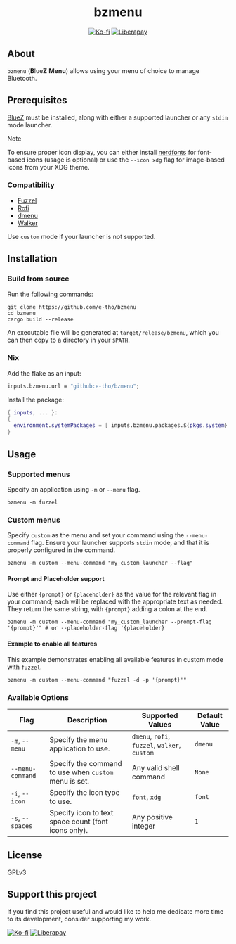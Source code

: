 <div align="center">
  <h1>bzmenu</h1>
  <p>
    <a href="https://ko-fi.com/e_tho"><img src="https://img.shields.io/badge/Ko--fi-F16061?style=flat&logo=ko-fi&logoColor=white" alt="Ko-fi"></a>
    <a href="https://liberapay.com/e-tho"><img src="https://img.shields.io/badge/Liberapay-F6C915?style=flat&logo=liberapay&logoColor=333333" alt="Liberapay"></a>
  </p>
</div>

## About

`bzmenu` (**B**lue**Z** **Menu**) allows using your menu of choice to manage Bluetooth.

## Prerequisites

[BlueZ](https://www.bluez.org) must be installed, along with either a supported launcher or any `stdin` mode launcher.

> [!NOTE]
> To ensure proper icon display, you can either install [nerdfonts](https://www.nerdfonts.com) for font-based icons (usage is optional) or use the `--icon xdg` flag for image-based icons from your XDG theme.

### Compatibility

- [Fuzzel](https://codeberg.org/dnkl/fuzzel)
- [Rofi](https://github.com/davatorium/rofi)
- [dmenu](https://tools.suckless.org/dmenu)
- [Walker](https://github.com/abenz1267/walker)

Use `custom` mode if your launcher is not supported.

## Installation

### Build from source

Run the following commands:

```shell
git clone https://github.com/e-tho/bzmenu
cd bzmenu
cargo build --release
```

An executable file will be generated at `target/release/bzmenu`, which you can then copy to a directory in your `$PATH`.

### Nix

Add the flake as an input:

```nix
inputs.bzmenu.url = "github:e-tho/bzmenu";
```

Install the package:

```nix
{ inputs, ... }:
{
  environment.systemPackages = [ inputs.bzmenu.packages.${pkgs.system}.default ];
}
```

## Usage

### Supported menus

Specify an application using `-m` or `--menu` flag.

```shell
bzmenu -m fuzzel
```

### Custom menus

Specify `custom` as the menu and set your command using the `--menu-command` flag. Ensure your launcher supports `stdin` mode, and that it is properly configured in the command.

```shell
bzmenu -m custom --menu-command "my_custom_launcher --flag"
```

#### Prompt and Placeholder support

Use either `{prompt}` or `{placeholder}` as the value for the relevant flag in your command; each will be replaced with the appropriate text as needed. They return the same string, with `{prompt}` adding a colon at the end.

```shell
bzmenu -m custom --menu-command "my_custom_launcher --prompt-flag '{prompt}'" # or --placeholder-flag '{placeholder}'
```

#### Example to enable all features

This example demonstrates enabling all available features in custom mode with `fuzzel`.

```shell
bzmenu -m custom --menu-command "fuzzel -d -p '{prompt}'"
```

### Available Options

| Flag             | Description                                           | Supported Values                              | Default Value |
| ---------------- | ----------------------------------------------------- | --------------------------------------------- | ------------- |
| `-m`, `--menu`   | Specify the menu application to use.                  | `dmenu`, `rofi`, `fuzzel`, `walker`, `custom` | `dmenu`       |
| `--menu-command` | Specify the command to use when `custom` menu is set. | Any valid shell command                       | `None`        |
| `-i`, `--icon`   | Specify the icon type to use.                         | `font`, `xdg`                                 | `font`        |
| `-s`, `--spaces` | Specify icon to text space count (font icons only).   | Any positive integer                          | `1`           |

## License

GPLv3

## Support this project

If you find this project useful and would like to help me dedicate more time to its development, consider supporting my work.

[![Ko-fi](https://img.shields.io/badge/Ko--fi-F16061?style=for-the-badge&logo=ko-fi&logoColor=white)](https://ko-fi.com/e_tho)
[![Liberapay](https://img.shields.io/badge/Liberapay-F6C915?style=for-the-badge&logo=liberapay&logoColor=black)](https://liberapay.com/e-tho)
